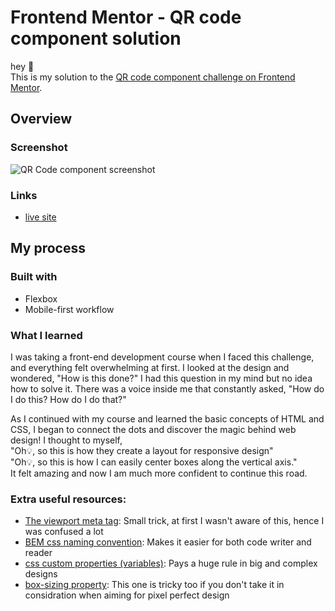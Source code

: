 # Frontend Mentor - QR code component solution

hey 👋  
This is my solution to the [QR code component challenge on Frontend Mentor](https://www.frontendmentor.io/challenges/qr-code-component-iux_sIO_H).

## Overview

### Screenshot

![QR Code component screenshot](./screenshot/Screenshot_23-5-2025_131324_.jpeg)


### Links

- [live site](https://noonpanirsabzi.github.io/qr-code-component/)

## My process

### Built with

- Flexbox
- Mobile-first workflow

### What I learned

I was taking a front-end development course when I faced this challenge, and everything felt overwhelming at first. I looked at the design and wondered, "How is this done?" I had this question in my mind but no idea how to solve it. There was a voice inside me that constantly asked, "How do I do this? How do I do that?"

As I continued with my course and learned the basic concepts of HTML and CSS, I began to connect the dots and discover the magic behind web design! I thought to myself,   
"Oh💡, so this is how they create a layout for responsive design"    
"Oh💡, so this is how I can easily center boxes along the vertical axis."   
It felt amazing and now I am much more confident to continue this road. 

### Extra useful resources:

- [The viewport meta tag](https://developer.mozilla.org/en-US/docs/Learn_web_development/Core/CSS_layout/Responsive_Design#the_viewport_meta_tag): Small trick, at first I wasn't aware of this, hence I was confused a lot
- [BEM css naming convention](https://www.freecodecamp.org/news/css-naming-conventions-that-will-save-you-hours-of-debugging-35cea737d849/): Makes it easier for both code writer and reader
- [css custom properties (variables)](https://developer.mozilla.org/en-US/docs/Web/CSS/CSS_cascading_variables/Using_CSS_custom_properties): Pays a huge rule in big and complex designs
- [box-sizing property](https://developer.mozilla.org/en-US/docs/Web/CSS/box-sizing): This one is tricky too if you don't take it in considration when aiming for pixel perfect design





